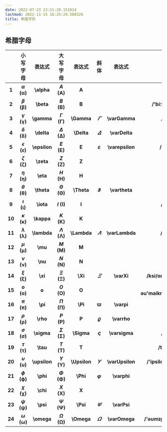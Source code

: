 ```yaml
---
date: 2022-07-23 13:51:28.151814
lastmod: 2022-11-15 16:25:29.588326
title: 希腊字符
---
```

## 希腊字母

|      | 小写字母       | 表达式   | 大写字母       | 表达式   | 斜体          | 表达式      | 音标                      |
| :----: | :------------: | :------: | :------------: | :------: | :-----------: | :---------: | :-----------------------: |
| **1** | **$\alpha$ (α)** | **\alpha** | **$A$ (A)**    | **A**    |               |             | **/'ælfə/**               |
| **2** | **$\beta$ (β)** | **\beta** | **$B$ (B)**    | **B**    |               |             | **/'bi:tə/or/'beɪtə/**    |
| **3** | **$\gamma$ (γ)** | **\gamma** | **$\Gamma$ (Γ)** | **\Gamma** | **$\varGamma$** | **\varGamma** | **/'gæmə/**               |
| **4** | **$\delta$ (δ)** | **\delta** | **$\Delta$ (Δ)** | **\Delta** | **$\varDelta$** | **\varDelta** | **/'deltə/**              |
| **5** | **$\epsilon$ (ϵ)** | **\epsilon** | **$E$ (E)**    | **E**    | **$\varepsilon$** | **\varepsilon** | **/'epsɪlɒn/**            |
| **6** | **$\zeta$ (ζ)** | **\zeta** | **$Z$ (Z)**    | **Z**    |               |             | **/'zi:tə/**              |
| **7** | **$\eta$ (η)** | **\eta** | **$H$ (H)**    | **H**    |               |             | **/'i:tə/**               |
| **8** | **$\theta$ (θ)** | **\theta** | **$\Theta$ (Θ)** | **\Theta** | **$\vartheta$** | **\vartheta** | **/'θi:tə/**              |
| **9** | **$\iota$ (ι)** | **\iota** | **$I$ (I)**    | **I**    |               |             | **/aɪ'əʊtə/**             |
| **10** | **$\kappa$ (κ)** | **\kappa** | **$K$ (K)**    | **K**    |               |             | **/'kæpə/**               |
| **11** | **$\lambda$ (λ)** | **\lambda** | **$\Lambda$ (Λ)** | **\Lambda** | **$\varLambda$** | **\varLambda** | **/'læmdə/**              |
| **12** | **$\mu$ (μ)**  | **\mu**  | **$M$ (M)**    | **M**    |               |             | **/mju:/**                |
| **13** | **$\nu$ (ν)**  | **\nu**  | **$N$ (N)**    | **N**    |               |             | **/nju:/**                |
| **14** | **$\xi$ (ξ)**  | **\xi**  | **$\Xi$ (Ξ)**  | **\Xi**  | **$\varXi$**  | **\varXi**  | **/ksi/or/'zaɪ/or/'ksaɪ/** |
| **15** | **$o$ (o)**    | **o**    | **$O$ (O)**    | **O**    |               |             | **/əu'maikrən/or/'ɑmɪ,krɑn/** |
| **16** | **$\pi$ (π)**  | **\pi**  | **$\Pi$ (Π)**  | **\Pi**  | **$\varpi$**  | **\varpi**  | **/paɪ/**                 |
| **17** | **$\rho$ (ρ)** | **\rho** | **$P$ (P)**    | **P**    | **$\varrho$** | **\varrho** | **/rəʊ/**                 |
| **18** | **$\sigma$ (σ)** | **\sigma** | **$\Sigma$ (Σ)** | **\Sigma** | **$\varsigma$** | **\varsigma** | **/'sɪɡmə/**              |
| **19** | **$\tau$ (τ)** | **\tau** | **$T$ (T)**    | **T**    |               |             | **/tɔ:/or/taʊ/**          |
| **20** | **$\upsilon$ (υ)** | **\upsilon** | **$\Upsilon$ (Υ)** | **\Upsilon** | **$\varUpsilon$** | **\varUpsilon** | **/'ipsilon/or/'ʌpsilɒn/** |
| **21** | **$\phi$ (ϕ)** | **\phi** | **$\Phi$ (Φ)** | **\Phi** | **$\varphi$** | **\varphi** | **/faɪ/**                 |
| **22** | **$\chi$ (χ)** | **\chi** | **$X$ (X)**    | **X**    |               |             | **/kaɪ/**                 |
| **23** | **$\psi$ (ψ)** | **\psi** | **$\Psi$ (Ψ)** | **\Psi** | **$\varPsi$** | **\varPsi** | **/psaɪ/**                |
| **24** | **$\omega$ (ω)** | **\omega** | **$\Omega$ (Ω)** | **\Omega** | **$\varOmega$** | **\varOmega** | **/'əʊmɪɡə/or/oʊ'meɡə/**  |

